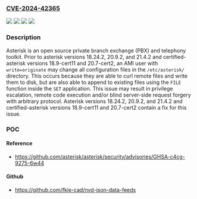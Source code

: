 ### [CVE-2024-42365](https://cve.mitre.org/cgi-bin/cvename.cgi?name=CVE-2024-42365)
![](https://img.shields.io/static/v1?label=Product&message=asterisk&color=blue)
![](https://img.shields.io/static/v1?label=Version&message=%3D%20%3C%2018.24.2%20&color=brighgreen)
![](https://img.shields.io/static/v1?label=Vulnerability&message=CWE-1220%3A%20Insufficient%20Granularity%20of%20Access%20Control&color=brighgreen)
![](https://img.shields.io/static/v1?label=Vulnerability&message=CWE-267%3A%20Privilege%20Defined%20With%20Unsafe%20Actions&color=brighgreen)

### Description

Asterisk is an open source private branch exchange (PBX) and telephony toolkit. Prior to asterisk versions 18.24.2, 20.9.2, and 21.4.2 and certified-asterisk versions 18.9-cert11 and 20.7-cert2, an AMI user with `write=originate` may change all configuration files in the `/etc/asterisk/` directory. This occurs because they are able to curl remote files and write them to disk, but are also able to append to existing files using the `FILE` function inside the `SET` application. This issue may result in privilege escalation, remote code execution and/or blind server-side request forgery with arbitrary protocol. Asterisk versions 18.24.2, 20.9.2, and 21.4.2 and certified-asterisk versions 18.9-cert11 and 20.7-cert2 contain a fix for this issue.

### POC

#### Reference
- https://github.com/asterisk/asterisk/security/advisories/GHSA-c4cg-9275-6w44

#### Github
- https://github.com/fkie-cad/nvd-json-data-feeds

